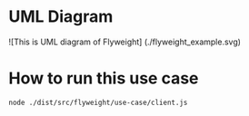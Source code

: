 # UML Diagram
![This is UML diagram of Flyweight] (./flyweight_example.svg)

# How to run this use case
`node ./dist/src/flyweight/use-case/client.js`
